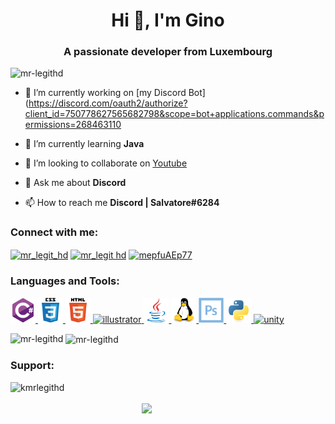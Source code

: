 <h1 align="center">Hi 👋, I'm Gino</h1>
<h3 align="center">A passionate developer from Luxembourg</h3>

<p align="left"> <img src="https://komarev.com/ghpvc/?username=mr-legithd&label=Profile%20views&color=0e75b6&style=flat" alt="mr-legithd" /> </p>

- 🔭 I’m currently working on [my Discord Bot](https://discord.com/oauth2/authorize?client_id=750778627565682798&scope=bot+applications.commands&permissions=268463110

- 🌱 I’m currently learning **Java**

- 👯 I’m looking to collaborate on [Youtube](https://www.youtube.com/channel/UCe8gmCLmDueG4qHfFUExT1Q)

- 💬 Ask me about **Discord**

- 📫 How to reach me **Discord | Salvatore#6284**

<h3 align="left">Connect with me:</h3>
<p align="left">
<a href="https://twitter.com/mr_legit69" target="blank"><img align="center" src="https://raw.githubusercontent.com/rahuldkjain/github-profile-readme-generator/master/src/images/icons/Social/twitter.svg" alt="mr_legit_hd" height="30" width="40" /></a>
<a href="https://www.youtube.com/c/mr_legit hd" target="blank"><img align="center" src="https://raw.githubusercontent.com/rahuldkjain/github-profile-readme-generator/master/src/images/icons/Social/youtube.svg" alt="mr_legit hd" height="30" width="40" /></a>
<a href="https://discord.gg/mepfuAEp77" target="blank"><img align="center" src="https://raw.githubusercontent.com/rahuldkjain/github-profile-readme-generator/master/src/images/icons/Social/discord.svg" alt="mepfuAEp77" height="30" width="40" /></a>
</p>

<h3 align="left">Languages and Tools:</h3>
<p align="left"> <a href="https://www.w3schools.com/cs/" target="_blank" rel="noreferrer"> <img src="https://raw.githubusercontent.com/devicons/devicon/master/icons/csharp/csharp-original.svg" alt="csharp" width="40" height="40"/> </a> <a href="https://www.w3schools.com/css/" target="_blank" rel="noreferrer"> <img src="https://raw.githubusercontent.com/devicons/devicon/master/icons/css3/css3-original-wordmark.svg" alt="css3" width="40" height="40"/> </a> <a href="https://www.w3.org/html/" target="_blank" rel="noreferrer"> <img src="https://raw.githubusercontent.com/devicons/devicon/master/icons/html5/html5-original-wordmark.svg" alt="html5" width="40" height="40"/> </a> <a href="https://www.adobe.com/in/products/illustrator.html" target="_blank" rel="noreferrer"> <img src="https://www.vectorlogo.zone/logos/adobe_illustrator/adobe_illustrator-icon.svg" alt="illustrator" width="40" height="40"/> </a> <a href="https://www.java.com" target="_blank" rel="noreferrer"> <img src="https://raw.githubusercontent.com/devicons/devicon/master/icons/java/java-original.svg" alt="java" width="40" height="40"/> </a> <a href="https://www.linux.org/" target="_blank" rel="noreferrer"> <img src="https://raw.githubusercontent.com/devicons/devicon/master/icons/linux/linux-original.svg" alt="linux" width="40" height="40"/> </a> <a href="https://www.photoshop.com/en" target="_blank" rel="noreferrer"> <img src="https://raw.githubusercontent.com/devicons/devicon/master/icons/photoshop/photoshop-line.svg" alt="photoshop" width="40" height="40"/> </a> <a href="https://www.python.org" target="_blank" rel="noreferrer"> <img src="https://raw.githubusercontent.com/devicons/devicon/master/icons/python/python-original.svg" alt="python" width="40" height="40"/> </a> <a href="https://unity.com/" target="_blank" rel="noreferrer"> <img src="https://www.vectorlogo.zone/logos/unity3d/unity3d-icon.svg" alt="unity" width="40" height="40"/> </a> </p>

<p><img align="left" src="https://github-readme-stats.vercel.app/api/top-langs?username=mr-legithd&show_icons=true&locale=en&layout=compact" alt="mr-legithd" /></p>

<p>&nbsp;<img align="center" src="https://github-readme-stats.vercel.app/api?username=mr-legithd&show_icons=true&locale=en" alt="mr-legithd" /></p>

<h3 align="left">Support:</h3>
<p><a href="https://ko-fi.com/mrlegithd"> <img align="left" src="https://cdn.ko-fi.com/cdn/kofi3.png?v=3" height="50" width="210" alt="kmrlegithd" /></a></p><br><br>
<a href="https://top.gg/bot/750778627565682798">
  <img src="https://top.gg/api/widget/750778627565682798.svg">
</a>
